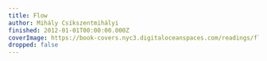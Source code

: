 ```yaml
---
title: Flow
author: Mihály Csíkszentmihályi
finished: 2012-01-01T00:00:00.000Z
coverImage: https://book-covers.nyc3.digitaloceanspaces.com/readings/flow-01.jpg
dropped: false
---
```


